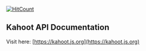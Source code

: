 [![HitCount](http://hits.dwyl.com/theusaf/kahoot-api-docs.svg)](http://hits.dwyl.com/theusaf/kahoot-api-docs)

## Kahoot API Documentation
Visit here:
[https://kahoot.js.org](https://kahoot.js.org)
